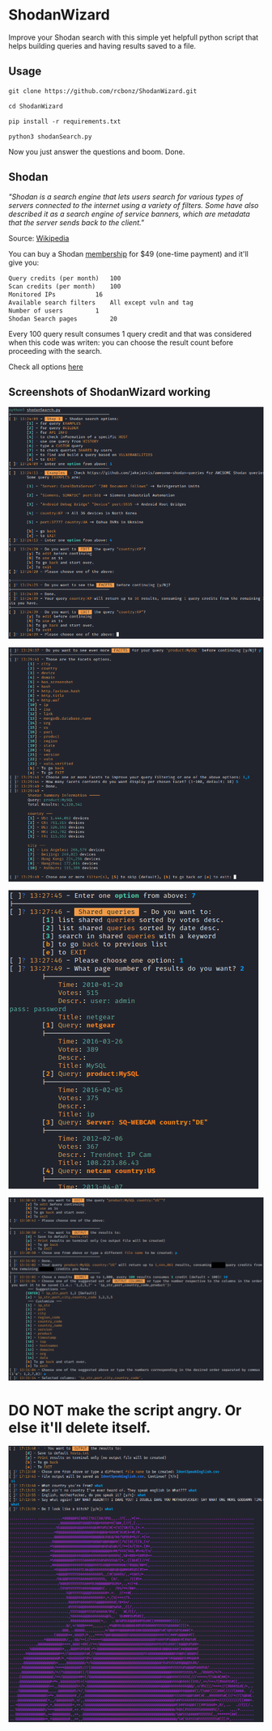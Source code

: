 # ShodanWizard
Improve your Shodan search with this simple yet helpfull python script that helps building queries and having results saved to a file. 

## Usage
```
git clone https://github.com/rcbonz/ShodanWizard.git
```
```
cd ShodanWizard
```

```
pip install -r requirements.txt
```

```
python3 shodanSearch.py
```
Now you just answer the questions and boom. Done.



## Shodan

_"Shodan is a search engine that lets users search for various types of servers connected to the internet using a variety of filters. Some have also described it as a search engine of service banners, which are metadata that the server sends back to the client."_

Source: [Wikipedia](https://en.wikipedia.org/wiki/Shodan_(website))

You can buy a Shodan [membership](https://account.shodan.io/billing/member) for $49 (one-time payment) and it'll give you:
```
Query credits (per month) 	100
Scan credits (per month) 	100
Monitored IPs			16
Available search filters 	All except vuln and tag
Number of users 		1
Shodan Search pages 		20
```
Every 100 query result consumes 1 query credit and that was considered when this code was writen: you can choose the result count before proceeding with the search.

Check all options [here](https://account.shodan.io/billing)



## Screenshots of ShodanWizard working

![](https://github.com/rcbonz/ShodanWizard/blob/main/intro.png)

![](https://github.com/rcbonz/ShodanWizard/blob/main/facets.png)

![](https://github.com/rcbonz/ShodanWizard/blob/main/shared.png)

![](https://github.com/rcbonz/ShodanWizard/blob/main/output.png)

# DO NOT make the script angry. Or else it'll delete itself.

![](https://github.com/rcbonz/ShodanWizard/blob/main/badmofo.png)

